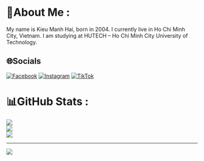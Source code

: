 # 💫About Me :
My name is Kieu Manh Hai, born in 2004.
I currently live in Ho Chi Minh City, Vietnam.
I am studying at HUTECH – Ho Chi Minh City University of Technology.

## 🌐Socials
[![Facebook](https://img.shields.io/badge/Facebook-%231877F2.svg?logo=Facebook&logoColor=white)](https://facebook.com/mh.kieuuu) [![Instagram](https://img.shields.io/badge/Instagram-%23E4405F.svg?logo=Instagram&logoColor=white)](https://instagram.com/mh.kieuuu_) [![TikTok](https://img.shields.io/badge/TikTok-%23000000.svg?logo=TikTok&logoColor=white)](https://tiktok.com/@mhkieuuu) 
# 📊GitHub Stats :
![](https://github-readme-stats.vercel.app/api?username=manhhaikieu&theme=radical&hide_border=false&include_all_commits=false&count_private=false)<br/>
![](https://github-readme-streak-stats.herokuapp.com/?user=manhhaikieu&theme=radical&hide_border=false)<br/>
![](https://github-readme-stats.vercel.app/api/top-langs/?username=manhhaikieu&theme=radical&hide_border=false&include_all_commits=false&count_private=false&layout=compact)

---
[![](https://visitcount.itsvg.in/api?id=manhhaikieu&icon=0&color=0)](https://visitcount.itsvg.in)
